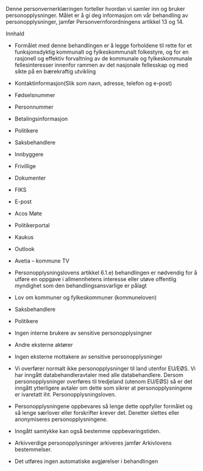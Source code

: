 <!-- title: Kommunestyret -->


  

Denne personvernerklæringen forteller hvordan vi samler inn og bruker personopplysninger. Målet er å gi deg informasjon om vår behandling av personopplysninger, jamfør Personvernforordningens artikkel 13 og 14.

  

Innhald

*   Formålet med denne behandlingen er å legge forholdene til rette for et funksjonsdyktig kommunalt og fylkeskommunalt folkestyre, og for en rasjonell og effektiv forvaltning av de kommunale og fylkeskommunale fellesinteresser innenfor rammen av det nasjonale fellesskap og med sikte på en bærekraftig utvikling  
    
*   Kontaktinformasjon(Slik som navn, adresse, telefon og e-post)  
    
*   Fødselsnummer  
    
*   Personnummer  
    
*   Betalingsinformasjon  
    
*   Politikere  
    
*   Saksbehandlere  
    
*   Innbyggere  
    
*   Frivillige  
    
*   Dokumenter  
    
*   FIKS  
    
*   E-post  
    
*   Acos Møte  
    
*   Politikerportal  
    
*   Kaukus  
    
*   Outlook  
    
*   Avetia – kommune TV  
    
*   Personopplysningslovens artikkel 6.1.e) behandlingen er nødvendig for å utføre en oppgave i allmennhetens interesse eller utøve offentlig myndighet som den behandlingsansvarlige er pålagt  
    
*   Lov om kommuner og fylkeskommuner (kommuneloven)  
    
*   Saksbehandlere  
    
*   Politikere  
    
*   Ingen interne brukere av sensitive personopplysingner  
    
*   Andre eksterne aktører  
    
*   Ingen eksterne mottakere av sensitive personopplysninger  
    
*   Vi overfører normalt ikke personopplysninger til land utenfor EU/EØS. Vi har inngått databehandleravtaler med alle databehandlere. Dersom personopplysninger overføres til tredjeland (utenom EU/EØS) så er det inngått ytterligere avtaler om dette som sikrer at personopplysningene er ivaretatt iht. Personopplysningsloven.  
    
*   Personopplysningene oppbevares så lenge dette oppfyller formålet og så lenge særlover eller forskrifter krever det. Deretter slettes eller anonymiseres personopplysningene.  
    
*   Inngått samtykke kan også bestemme oppbevaringstiden.  
    
*   Arkivverdige personopplysninger arkiveres jamfør Arkivlovens bestemmelser.  
    
*   Det utføres ingen automatiske avgjørelser i behandlingen